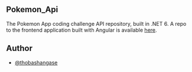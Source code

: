## Pokemon_Api

The Pokemon App coding challenge API repository, built in .NET 6. A repo to the frontend application built with Angular is available [here](https://github.com/thobashangase/Pokemon_Frontend).

## Author

- [@thobashangase](https://www.github.com/thobashangase)
